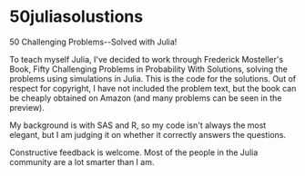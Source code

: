 50juliasolustions
=================

50 Challenging Problems--Solved with Julia!

To teach myself Julia, I've decided to work through Frederick Mosteller's Book, Fifty Challenging Problems in Probability With Solutions, solving the problems using simulations in Julia.  This is the code for the solutions.  Out of respect for copyright, I have not included the problem text, but the book can be cheaply obtained on Amazon (and many problems can be seen in the preview).  

My background is with SAS and R, so my code isn't always the most elegant, but I am judging it on whether it correctly answers the questions.  


Constructive feedback is welcome.  Most of the people in the Julia community are a lot smarter than I am.  


